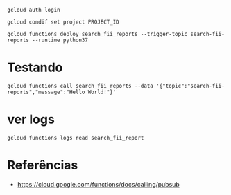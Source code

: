 `gcloud auth login`

`gcloud condif set project PROJECT_ID`

`gcloud functions deploy search_fii_reports --trigger-topic search-fii-reports --runtime python37`

# Testando

`gcloud functions call search_fii_reports --data '{"topic":"search-fii-reports","message":"Hello World!"}'`


# ver logs

`gcloud functions logs read search_fii_report`

# Referências

- https://cloud.google.com/functions/docs/calling/pubsub